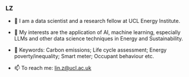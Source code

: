 ### LZ
- 🔭 I am a data scientist and a research fellow at UCL Energy Institute. 
- 🌱 My interests are the application of AI, machine learning, especially LLMs and other data science techniques in Energy and Sustainability.
- 👯 Keywords: Carbon emissions; Life cycle assessment; Energy poverty/inequality; Smart meter; Occupant behaviour etc.
  
- 📫 To reach me: lin.z@ucl.ac.uk 

<!--
**lin-zheng-uk/lin-zheng-uk** is a ✨ _special_ ✨ repository because its `README.md` (this file) appears on your GitHub profile.
--> 
